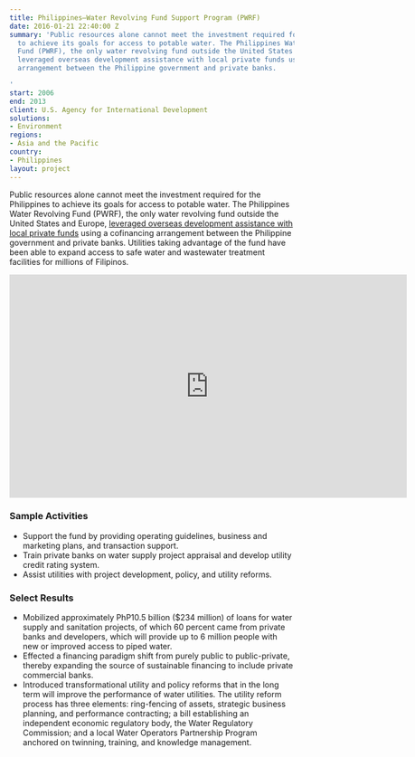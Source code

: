 ```yaml
---
title: Philippines—Water Revolving Fund Support Program (PWRF)
date: 2016-01-21 22:40:00 Z
summary: 'Public resources alone cannot meet the investment required for the Philippines
  to achieve its goals for access to potable water. The Philippines Water Revolving
  Fund (PWRF), the only water revolving fund outside the United States and Europe,
  leveraged overseas development assistance with local private funds using a cofinancing
  arrangement between the Philippine government and private banks.

'
start: 2006
end: 2013
client: U.S. Agency for International Development
solutions:
- Environment
regions:
- Asia and the Pacific
country:
- Philippines
layout: project
---
```


Public resources alone cannot meet the investment required for the Philippines to achieve its goals for access to potable water. The Philippines Water Revolving Fund (PWRF), the only water revolving fund outside the United States and Europe, [leveraged overseas development assistance with local private funds](http://dai-global-developments.com/articles/innovative-fund-enables-philippine-water-utilities-to-invest?utm_source=daidotcom) using a cofinancing arrangement between the Philippine government and private banks. Utilities taking advantage of the fund have been able to expand access to safe water and wastewater treatment facilities for millions of Filipinos.

<iframe allowfullscreen="" frameborder="0" height="395" mozallowfullscreen="" src="https://player.vimeo.com/video/37755989?title=0&amp;byline=0&amp;portrait=0" webkitallowfullscreen="" width="703"></iframe>

###  Sample Activities

* Support the fund by providing operating guidelines, business and marketing plans, and transaction support.
* Train private banks on water supply project appraisal and develop utility credit rating system.
* Assist utilities with project development, policy, and utility reforms.

###  Select Results

* Mobilized approximately PhP10.5 billion ($234 million) of loans for water supply and sanitation projects, of which 60 percent came from private banks and developers, which will provide up to 6 million people with new or improved access to piped water.
* Effected a financing paradigm shift from purely public to public-private, thereby expanding the source of sustainable financing to include private commercial banks.
* Introduced transformational utility and policy reforms that in the long term will improve the performance of water utilities. The utility reform process has three elements: ring-fencing of assets, strategic business planning, and performance contracting; a bill establishing an independent economic regulatory body, the Water Regulatory Commission; and a local Water Operators Partnership Program anchored on twinning, training, and knowledge management.
